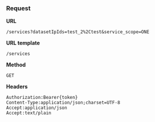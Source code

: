 ### Request

**URL**

`/services?datasetIpIds=test_2%2Ctest&service_scope=ONE`

**URL template**

`/services`

**Method**

`GET`

**Headers**

`Authorization:Bearer{token}`  
`Content-Type:application/json;charset=UTF-8`  
`Accept:application/json`  
`Accept:text/plain`  
